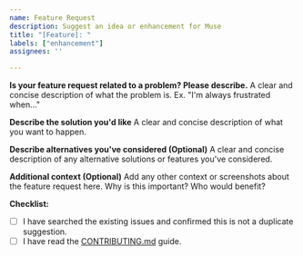 ```yaml
---
name: Feature Request
description: Suggest an idea or enhancement for Muse
title: "[Feature]: "
labels: ["enhancement"]
assignees: ''

---
```


**Is your feature request related to a problem? Please describe.**
A clear and concise description of what the problem is. Ex. "I'm always frustrated when..."

**Describe the solution you'd like**
A clear and concise description of what you want to happen.

**Describe alternatives you've considered (Optional)**
A clear and concise description of any alternative solutions or features you've considered.

**Additional context (Optional)**
Add any other context or screenshots about the feature request here. Why is this important? Who would benefit?

**Checklist:**
- [ ] I have searched the existing issues and confirmed this is not a duplicate suggestion.
- [ ] I have read the [CONTRIBUTING.md](https://github.com/plaid-ai/muse/blob/main/CONTRIBUTING.md) guide.